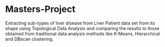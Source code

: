 # Masters-Project
Extracting sub-types of liver disease from Liver Patient data set from its shape using Topological Data Analysis and comparing the results to those obtained from traditional data analysis methods like K-Means, Hierarchical and DBscan clustering.
